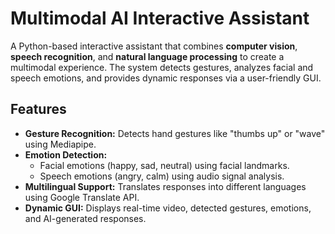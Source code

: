 # Multimodal AI Interactive Assistant

A Python-based interactive assistant that combines **computer vision**, **speech recognition**, and **natural language processing** to create a multimodal experience. The system detects gestures, analyzes facial and speech emotions, and provides dynamic responses via a user-friendly GUI.

## Features
- **Gesture Recognition:** Detects hand gestures like "thumbs up" or "wave" using Mediapipe.
- **Emotion Detection:**
  - Facial emotions (happy, sad, neutral) using facial landmarks.
  - Speech emotions (angry, calm) using audio signal analysis.
- **Multilingual Support:** Translates responses into different languages using Google Translate API.
- **Dynamic GUI:** Displays real-time video, detected gestures, emotions, and AI-generated responses.



